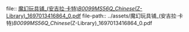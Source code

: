 file:: [魔幻玩具铺_(安吉拉·卡特)_B0099MS56Q_Chinese_(Z-Library)_1697013416864_0.pdf](../assets/魔幻玩具铺_(安吉拉·卡特)_B0099MS56Q_Chinese_(Z-Library)_1697013416864_0.pdf)
file-path:: ../assets/魔幻玩具铺_(安吉拉·卡特)_B0099MS56Q_Chinese_(Z-Library)_1697013416864_0.pdf
